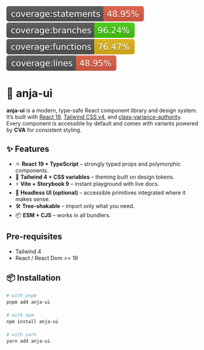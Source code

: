 ![Coverage: Statements](https://raw.githubusercontent.com/anjapadu/anja-ui/coverage/badges/statements.svg)
![Coverage: Branches](https://raw.githubusercontent.com/anjapadu/anja-ui/coverage/badges/branches.svg)
![Coverage: Functions](https://raw.githubusercontent.com/anjapadu/anja-ui/coverage/badges/functions.svg)
![Coverage: Lines](https://raw.githubusercontent.com/anjapadu/anja-ui/coverage/badges/lines.svg)

# 🌟 anja-ui

**anja-ui** is a modern, type-safe React component library and design system.  
It’s built with [React 19](https://react.dev/), [Tailwind CSS v4](https://tailwindcss.com/), and [class-variance-authority](https://cva.style/).  
Every component is accessible by default and comes with variants powered by **CVA** for consistent styling.


## ✨ Features

- ⚛️ **React 19 + TypeScript** – strongly typed props and polymorphic components.
- 🎨 **Tailwind 4 + CSS variables** – theming built on design tokens.
- ⚡ **Vite + Storybook 9** – instant playground with live docs.
- 🧩 **Headless UI (optional)** – accessible primitives integrated where it makes sense.
- 🛠️ **Tree-shakable** – import only what you need.
- 📦 **ESM + CJS** – works in all bundlers.


## Pre-requisites
- Tailwind 4 
- React / React Dom >= 19


## 📦 Installation

```bash
# with pnpm
pnpm add anja-ui

# with npm
npm install anja-ui

# with yarn
yarn add anja-ui
```


